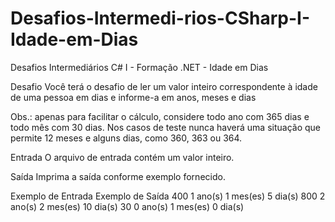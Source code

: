 # Desafios-Intermedi-rios-CSharp-I-Idade-em-Dias
Desafios Intermediários C# I - Formação .NET - Idade em Dias

Desafio
Você terá o desafio de ler um valor inteiro correspondente à idade de uma pessoa em dias e informe-a em anos, meses e dias

Obs.: apenas para facilitar o cálculo, considere todo ano com 365 dias e todo mês com 30 dias. Nos casos de teste nunca haverá uma situação que permite 12 meses e alguns dias, como 360, 363 ou 364. 

Entrada
O arquivo de entrada contém um valor inteiro.

Saída
Imprima a saída conforme exemplo fornecido.

 
Exemplo de Entrada	Exemplo de Saída
400	1 ano(s)
1 mes(es)
5 dia(s)
800	2 ano(s)
2 mes(es)
10 dia(s)
30	0 ano(s)
1 mes(es)
0 dia(s)
